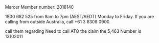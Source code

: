 Marcer
Member number: 2018140

1800 682 525 from 8am to 7pm (AEST/AEDT) Monday to Friday. If you are calling from outside Australia, call +61 3 8306 0900.

call them regarding
Need to call ATO the claim the 5,463
Number is 13102011
